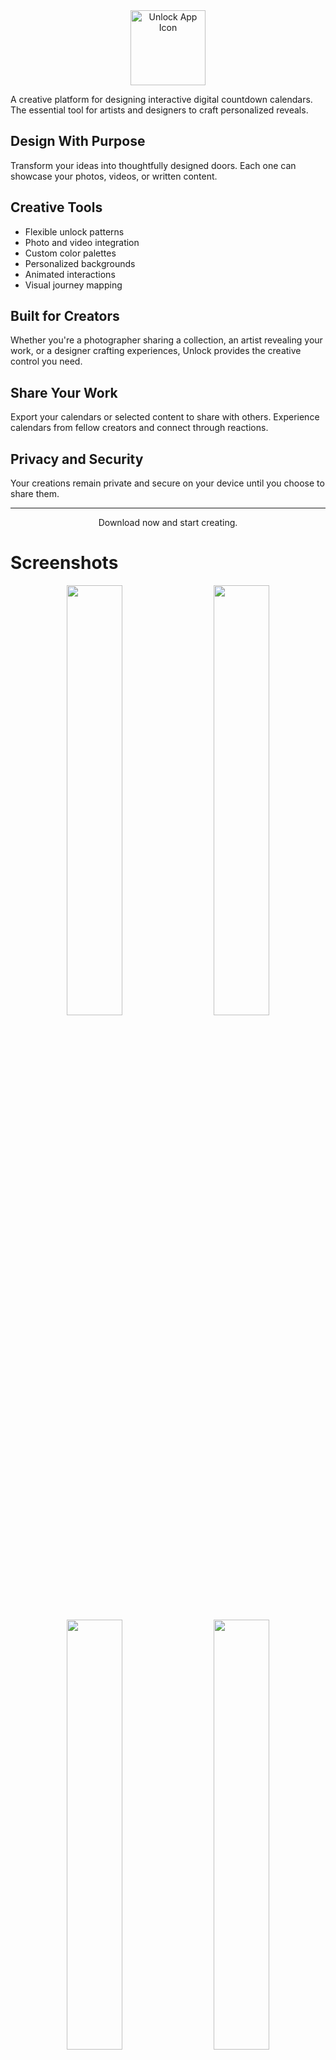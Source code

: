 <div align="center">
  <img src="https://github.com/user-attachments/assets/758344ab-72da-43a0-b6f9-6884c4b0aa67" alt="Unlock App Icon" width="120"/>
</div>

A creative platform for designing interactive digital countdown calendars. The essential tool for artists and designers to craft personalized reveals.

## Design With Purpose

Transform your ideas into thoughtfully designed doors. Each one can showcase your photos, videos, or written content.

## Creative Tools

- Flexible unlock patterns
- Photo and video integration
- Custom color palettes
- Personalized backgrounds
- Animated interactions
- Visual journey mapping

## Built for Creators

Whether you're a photographer sharing a collection, an artist revealing your work, or a designer crafting experiences, Unlock provides the creative control you need.

## Share Your Work

Export your calendars or selected content to share with others. Experience calendars from fellow creators and connect through reactions.

## Privacy and Security 

Your creations remain private and secure on your device until you choose to share them.

---

<div align="center">
  Download now and start creating.
</div>

# Screenshots

<div align="center">
  <img src="https://github.com/user-attachments/assets/b8948de7-1c8d-4be1-bf8f-2acc1954a844" width="42%">
  &nbsp;&nbsp;&nbsp;&nbsp;
  <img src="https://github.com/user-attachments/assets/87df1b76-fa3a-4d66-a374-af6963528020" width="42%">
</div>
&nbsp;&nbsp;&nbsp;&nbsp;
<div align="center">
  <img src="https://github.com/user-attachments/assets/002eec82-9ae6-4f78-bacc-eef3f0d111ad" width="42%">
  &nbsp;&nbsp;&nbsp;&nbsp;
  <img src="https://github.com/user-attachments/assets/f5f9c435-fc13-4dc7-9219-dfa99632d1be" width="42%">
</div>
